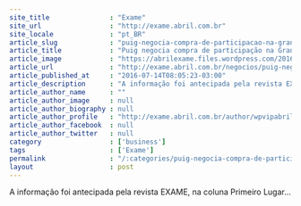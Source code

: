 ```yaml
---
site_title               : "Exame"
site_url                 : "http://exame.abril.com.br"
site_locale              : "pt_BR"
article_slug             : "puig-negocia-compra-de-participacao-na-granado-dizem-fontes"
article_title            : "Puig negocia compra de participação na Granado, dizem fontes"
article_image            : "https://abrilexame.files.wordpress.com/2016/09/size_960_16_9_granado2.jpg?quality=70&strip=all&w=960"
article_url              : "http://exame.abril.com.br/negocios/puig-negocia-compra-de-participacao-na-granado-dizem-fontes/"
article_published_at     : "2016-07-14T08:05:23-03:00"
article_description      : "A informação foi antecipada pela revista EXAME, na coluna Primeiro Lugar..."
article_author_name      : ""
article_author_image     : null
article_author_biography : null
article_author_profile   : "http://exame.abril.com.br/author/wpvipabril/"
article_author_facebook  : null
article_author_twitter   : null
category                 : ['business']
tags                     : ['Exame']
permalink                : "/:categories/puig-negocia-compra-de-participacao-na-granado-dizem-fontes/"
layout                   : post
---
```


A informação foi antecipada pela revista EXAME, na coluna Primeiro Lugar...
